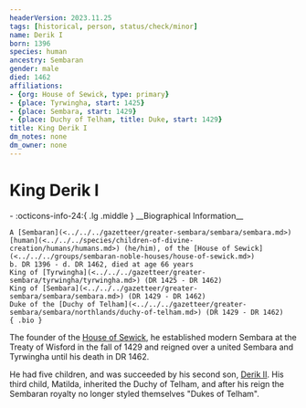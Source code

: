 ```yaml
---
headerVersion: 2023.11.25
tags: [historical, person, status/check/minor]
name: Derik I
born: 1396
species: human
ancestry: Sembaran
gender: male
died: 1462
affiliations:
- {org: House of Sewick, type: primary}
- {place: Tyrwingha, start: 1425}
- {place: Sembara, start: 1429}
- {place: Duchy of Telham, title: Duke, start: 1429}
title: King Derik I
dm_notes: none
dm_owner: none
---
```

# King Derik I
<div class="grid cards ext-narrow-margin ext-one-column" markdown>
- :octicons-info-24:{ .lg .middle } __Biographical Information__

    A [Sembaran](<../../../gazetteer/greater-sembara/sembara/sembara.md>) [human](<../../../species/children-of-divine-creation/humans/humans.md>) (he/him), of the [House of Sewick](<../../../groups/sembaran-noble-houses/house-of-sewick.md>)  
    b. DR 1396 - d. DR 1462, died at age 66 years  
    King of [Tyrwingha](<../../../gazetteer/greater-sembara/tyrwingha/tyrwingha.md>) (DR 1425 - DR 1462)  
    King of [Sembara](<../../../gazetteer/greater-sembara/sembara/sembara.md>) (DR 1429 - DR 1462)  
    Duke of the [Duchy of Telham](<../../../gazetteer/greater-sembara/sembara/northlands/duchy-of-telham.md>) (DR 1429 - DR 1462)  
    { .bio }

</div>


The founder of the [House of Sewick](<../../../groups/sembaran-noble-houses/house-of-sewick.md>), he established modern Sembara at the Treaty of Wisford in the fall of 1429 and reigned over a united Sembara and Tyrwingha until his death in DR 1462.

He had five children, and was succeeded by his second son, [Derik II](<./derik-ii.md>).  His third child, Matilda, inherited the Duchy of Telham, and after his reign the Sembaran royalty no longer styled themselves "Dukes of Telham". 





